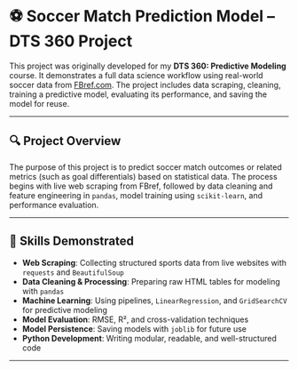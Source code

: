 # ⚽ Soccer Match Prediction Model – DTS 360 Project

This project was originally developed for my **DTS 360: Predictive Modeling** course. It demonstrates a full data science workflow using real-world soccer data from [FBref.com](https://fbref.com). The project includes data scraping, cleaning, training a predictive model, evaluating its performance, and saving the model for reuse.

---

## 🔍 Project Overview

The purpose of this project is to predict soccer match outcomes or related metrics (such as goal differentials) based on statistical data. The process begins with live web scraping from FBref, followed by data cleaning and feature engineering in `pandas`, model training using `scikit-learn`, and performance evaluation.

---

## 🧠 Skills Demonstrated

- **Web Scraping**: Collecting structured sports data from live websites with `requests` and `BeautifulSoup`
- **Data Cleaning & Processing**: Preparing raw HTML tables for modeling with `pandas`
- **Machine Learning**: Using pipelines, `LinearRegression`, and `GridSearchCV` for predictive modeling
- **Model Evaluation**: RMSE, R², and cross-validation techniques
- **Model Persistence**: Saving models with `joblib` for future use
- **Python Development**: Writing modular, readable, and well-structured code

---

